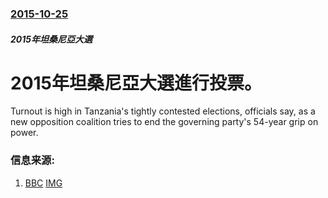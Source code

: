 ### [2015-10-25](/news/2015/10/25/index.md)

##### 2015年坦桑尼亞大選
# 2015年坦桑尼亞大選進行投票。 

Turnout is high in Tanzania's tightly contested elections, officials say, as a new opposition coalition tries to end the governing party's 54-year grip on power.


### 信息来源:

1. [BBC](http://www.bbc.co.uk/news/world-africa-34630095) [IMG](https://ichef.bbci.co.uk/news/1024/branded_news/65D7/production/_86317062_86317061.jpg)
